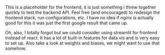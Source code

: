 This is a placeholder for the frontend, it is just something i threw together quickly to test the backend API.
Feel free (and encouraged) to redesign the frontend stack, run configurations, etc. I have no idea if nginx is actually good for this it
was just the first google result that came up.

Oh, also, I totally forgot but we could consider using streamlit for frontend instead of react. It has a lot of built-in features for data vis and is very easy to set up. Also take a look at weights and biases, we might want to use that somehow.